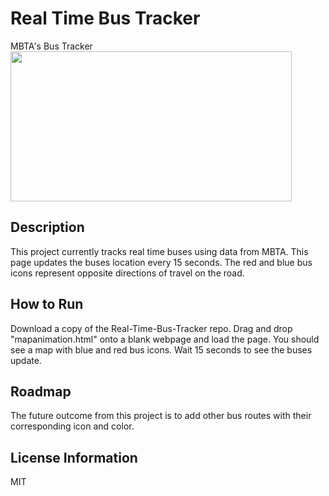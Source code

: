 # Real Time Bus Tracker 
MBTA's Bus Tracker <br>
<img src="map.png" width="450" height="240" />

## Description
This project currently tracks real time buses using data from MBTA. This page updates the buses location every 15 seconds. The red and blue bus icons represent opposite directions of travel on the road. 

## How to Run 
Download a copy of the Real-Time-Bus-Tracker repo. Drag and drop "mapanimation.html" onto a blank webpage and load the page. You should see a map with blue and red bus icons. Wait 15 seconds to see the buses update.

## Roadmap
The future outcome from this project is to add other bus routes with their corresponding icon and color.

## License Information
MIT